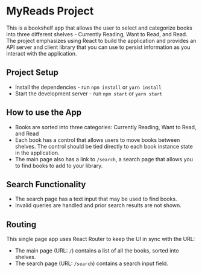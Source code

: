 # MyReads Project

This is a bookshelf app that allows the user to select and categorize books into three different shelves - Currently Reading, Want to Read, and Read. The project emphasizes using React to build the application and provides an API server and client library that you can use to persist information as you interact with the application.

## Project Setup

- Install the dependencies - run `npm install` or `yarn install`
- Start the development server - run `npm start` or `yarn start`

## How to use the App

- Books are sorted into three categories: Currently Reading, Want to Read, and Read
- Each book has a control that allows users to move books between shelves. The control should be tied directly to each book instance state in the application.
- The main page also has a link to `/search`, a search page that allows you to find books to add to your library.

## Search Functionality

- The search page has a text input that may be used to find books.
- Invalid queries are handled and prior search results are not shown.

## Routing

This single page app uses React Router to keep the UI in sync with the URL:

- The main page (URL: `/`) contains a list of all the books, sorted into shelves.
- The search page (URL: `/search`) contains a search input field.
